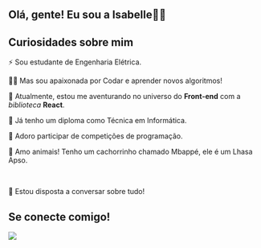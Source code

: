 ## Olá, gente! Eu sou a Isabelle👩‍💼

## Curiosidades sobre mim
<p>⚡ Sou estudante de Engenharia Elétrica.</p>
<p>👩‍💻 Mas sou apaixonada por Codar e aprender novos algoritmos!</p>
<p>🔮 Atualmente, estou me aventurando no universo do <b>Front-end</b> com a <i>biblioteca</i> <b>React</b>.</p>
<p>📜 Já tenho um diploma como Técnica em Informática.</p>
<p>🏅 Adoro participar de competições de programação.</p>
<p>🐾 Amo animais! Tenho um cachorrinho chamado Mbappé, ele é um Lhasa Apso.</p>
<br>
<p>💬 Estou disposta a conversar sobre tudo!</p>

## Se conecte comigo!
<a href="www.linkedin.com/in/isabelle-medeiros"><img src="https://img.shields.io/badge/LinkedIn-0077B5?style=for-the-badge&logo=linkedin&logoColor=white" /></a>
<!--
**devmailisa/devmailisa** is a ✨ _special_ ✨ repository because its `README.md` (this file) appears on your GitHub profile.

Here are some ideas to get you started:

- 🔭 I’m currently working on ...
- 🌱 I’m currently learning ...
- 👯 I’m looking to collaborate on ...
- 🤔 I’m looking for help with ...
- 💬 Ask me about ...
- 📫 How to reach me: ...
- 😄 Pronouns: ...
- ⚡ Fun fact: ...
-->
